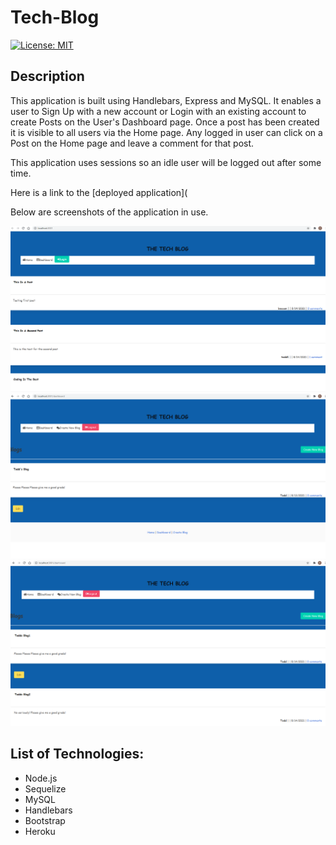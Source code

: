 # Tech-Blog

[![License: MIT](https://img.shields.io/badge/License-MIT-yellow.svg)](https://opensource.org/licenses/MIT)

## Description

This application is built using Handlebars, Express and MySQL. It enables a user to Sign Up with a new account or Login with an existing account to create Posts on the User's Dashboard page. Once a post has been created it is visible to all users via the Home page. Any logged in user can click on a Post on the Home page and leave a comment for that post. 

This application uses sessions so an idle user will be logged out after some time.

Here is a link to the [deployed application](

Below are screenshots of the application in use.

![Screenshot](assets/Blog1.png)
![Screenshot](assets/Blog2.png)
![Screenshot](assets/Blog3.png)

## List of Technologies:
- Node.js
- Sequelize
- MySQL
- Handlebars
- Bootstrap
- Heroku